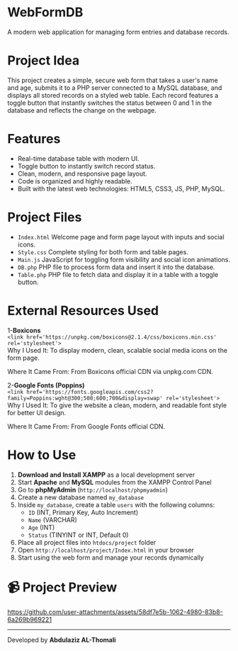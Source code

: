 # WebFormDB
A modern web application for managing form entries and database records.

# Project Idea  
This project creates a simple, secure web form that takes a user's name and age, submits it to a PHP server connected to a MySQL database, and displays all stored records on a styled web table. Each record features a toggle button that instantly switches the status between 0 and 1 in the database and reflects the change on the webpage.

# Features  
- Real-time database table with modern UI.  
- Toggle button to instantly switch record status.  
- Clean, modern, and responsive page layout.  
- Code is organized and highly readable.  
- Built with the latest web technologies: HTML5, CSS3, JS, PHP, MySQL.

# Project Files
- `Index.html` Welcome page and form page layout with inputs and social icons.
- `Style.css` Complete styling for both form and table pages.
- `Main.js` JavaScript for toggling form visibility and social icon animations.
- `DB.php` PHP file to process form data and insert it into the database.
- `Table.php` PHP file to fetch data and display it in a table with a toggle button.

# External Resources Used

1-**Boxicons**  
`<link href='https://unpkg.com/boxicons@2.1.4/css/boxicons.min.css' rel='stylesheet'>`  
Why I Used It:
To display modern, clean, scalable social media icons on the form page.

Where It Came From:
From Boxicons official CDN via unpkg.com CDN.

2-**Google Fonts (Poppins)**  
`<link href='https://fonts.googleapis.com/css2?family=Poppins:wght@300;500;600;700&display=swap' rel='stylesheet'>`  
Why I Used It:
To give the website a clean, modern, and readable font style for better UI design.

Where It Came From:
From Google Fonts official CDN.

# How to Use  
1. **Download and Install XAMPP** as a local development server  
2. Start **Apache** and **MySQL** modules from the XAMPP Control Panel  
3. Go to **phpMyAdmin** (`http://localhost/phpmyadmin`)  
4. Create a new database named `my_database`  
5. Inside `my_database`, create a table `users` with the following columns:
   - `ID` (INT, Primary Key, Auto Increment)
   - `Name` (VARCHAR)
   - `Age` (INT)
   - `Status` (TINYINT or INT, Default 0)
6. Place all project files into `htdocs/project` folder  
7. Open `http://localhost/project/Index.html` in your browser  
8. Start using the web form and manage your records dynamically

# 📹 Project Preview



https://github.com/user-attachments/assets/58df7e5b-1062-4980-83b8-6a269b969221

<hr>

Developed by **Abdulaziz AL-Thomali**

 
